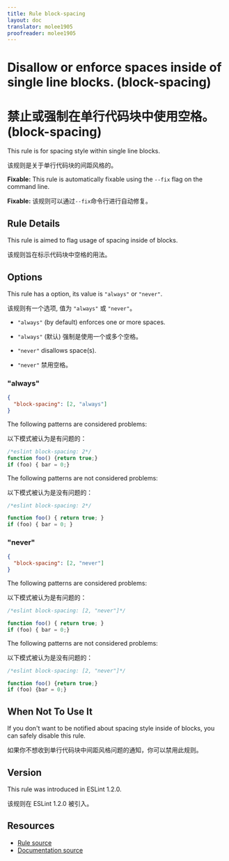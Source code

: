 ```yaml
---
title: Rule block-spacing
layout: doc
translator: molee1905
proofreader: molee1905
---
```

<!-- Note: No pull requests accepted for this file. See README.md in the root directory for details. -->

# Disallow or enforce spaces inside of single line blocks. (block-spacing)

# 禁止或强制在单行代码块中使用空格。 (block-spacing)

This rule is for spacing style within single line blocks.

该规则是关于单行代码块的间距风格的。

**Fixable:** This rule is automatically fixable using the `--fix` flag on the command line.

**Fixable:** 该规则可以通过`--fix`命令行进行自动修复。

## Rule Details

This rule is aimed to flag usage of spacing inside of blocks.

该规则旨在标示代码块中空格的用法。

## Options

This rule has a option, its value is `"always"` or `"never"`.

该规则有一个选项, 值为 `"always"` 或 `"never"`。

- `"always"` (by default) enforces one or more spaces.

- `"always"` (默认) 强制是使用一个或多个空格。

- `"never"` disallows space(s).

- `"never"` 禁用空格。

### "always"

```json
{
  "block-spacing": [2, "always"]
}
```

The following patterns are considered problems:

以下模式被认为是有问题的：

```js
/*eslint block-spacing: 2*/
function foo() {return true;}
if (foo) { bar = 0;}
```

The following patterns are not considered problems:

以下模式被认为是没有问题的：

```js
/*eslint block-spacing: 2*/

function foo() { return true; }
if (foo) { bar = 0; }
```

### "never"

```json
{
  "block-spacing": [2, "never"]
}
```

The following patterns are considered problems:

以下模式被认为是有问题的：

```js
/*eslint block-spacing: [2, "never"]*/

function foo() { return true; }
if (foo) { bar = 0;}
```

The following patterns are not considered problems:

以下模式被认为是没有问题的：

```js
/*eslint block-spacing: [2, "never"]*/

function foo() {return true;}
if (foo) {bar = 0;}
```

## When Not To Use It

If you don't want to be notified about spacing style inside of blocks, you can safely disable this rule.

如果你不想收到单行代码块中间距风格问题的通知，你可以禁用此规则。

## Version

This rule was introduced in ESLint 1.2.0.

该规则在 ESLint 1.2.0 被引入。

## Resources

* [Rule source](https://github.com/eslint/eslint/tree/master/lib/rules/block-spacing.js)
* [Documentation source](https://github.com/eslint/eslint/tree/master/docs/rules/block-spacing.md)
